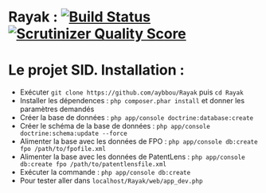 Rayak : [![Build Status](https://travis-ci.org/aybbou/Rayak.png?branch=master)](https://travis-ci.org/aybbou/Rayak) [![Scrutinizer Quality Score](https://scrutinizer-ci.com/g/aybbou/Rayak/badges/quality-score.png?s=9d526f372cb959371d1670e7b53ffe145bff8a95)](https://scrutinizer-ci.com/g/aybbou/Rayak/)
=======
Le projet SID.
Installation :
==============
- Exécuter ``git clone https://github.com/aybbou/Rayak`` puis ``cd Rayak``
- Installer les dépendences : ``php composer.phar install`` et donner les paramètres demandés
- Créer la base de données : ``php app/console doctrine:database:create``
- Créer le schéma de la base de données : ``php app/console doctrine:schema:update --force``
- Alimenter la base avec les données de FPO : ``php app/console db:create fpo /path/to/fpofile.xml``
- Alimenter la base avec les données de PatentLens : ``php app/console db:create fpo /path/to/patentlensfile.xml``
- Exécuter la commande : ``php app/console db:create``
- Pour tester aller dans ``localhost/Rayak/web/app_dev.php``
